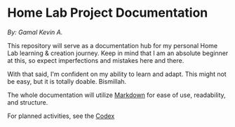 # Home Lab Project Documentation
*By: Gamal Kevin A.*

This repository will serve as a documentation hub for my personal Home Lab learning & creation journey. 
Keep in mind that I am an absolute beginner at this, so expect imperfections and mistakes here and there.

With that said, I'm confident on my ability to learn and adapt. This might not be easy, but it is totally doable. 
Bismillah.

The whole documentation will utilize [Markdown](https://www.markdownguide.org/cheat-sheet/) for ease of use, readability, and structure.

For planned activities, see the [Codex](https://github.com/gamalkevin/home-lab-docs/blob/main/README.md)
